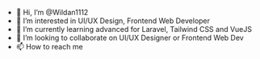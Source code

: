 - 👋 Hi, I’m @Wildan1112
- 👀 I’m interested in UI/UX Design, Frontend Web Developer
- 🌱 I’m currently learning advanced for Laravel, Tailwind CSS and VueJS
- 💞️ I’m looking to collaborate on UI/UX Designer or Frontend Web Dev
- 📫 How to reach me

<!---
Wildan1112/Wildan1112 is a ✨ special ✨ repository because its `README.md` (this file) appears on your GitHub profile.
You can click the Preview link to take a look at your changes.
--->
